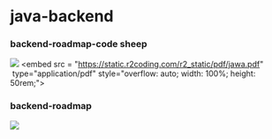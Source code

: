 # java-backend
### backend-roadmap-code sheep
![](https://jiunian-pic-1310185536.cos.ap-nanjing.myqcloud.com/picgo%2F20220904124833.png)
<embed src = "https://static.r2coding.com/r2_static/pdf/jawa.pdf"  type="application/pdf" style="overflow: auto; width: 100%; height: 50rem;">
### backend-roadmap
![](https://jiunian-pic-1310185536.cos.ap-nanjing.myqcloud.com/picgo%2F20220905230433.png)
